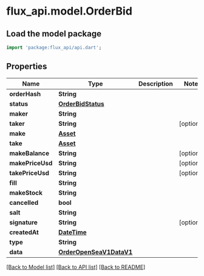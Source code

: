 # flux_api.model.OrderBid

## Load the model package
```dart
import 'package:flux_api/api.dart';
```

## Properties
Name | Type | Description | Notes
------------ | ------------- | ------------- | -------------
**orderHash** | **String** |  | 
**status** | [**OrderBidStatus**](OrderBidStatus.md) |  | 
**maker** | **String** |  | 
**taker** | **String** |  | [optional] 
**make** | [**Asset**](Asset.md) |  | 
**take** | [**Asset**](Asset.md) |  | 
**makeBalance** | **String** |  | [optional] 
**makePriceUsd** | **String** |  | [optional] 
**takePriceUsd** | **String** |  | [optional] 
**fill** | **String** |  | 
**makeStock** | **String** |  | 
**cancelled** | **bool** |  | 
**salt** | **String** |  | 
**signature** | **String** |  | [optional] 
**createdAt** | [**DateTime**](DateTime.md) |  | 
**type** | **String** |  | 
**data** | [**OrderOpenSeaV1DataV1**](OrderOpenSeaV1DataV1.md) |  | 

[[Back to Model list]](../README.md#documentation-for-models) [[Back to API list]](../README.md#documentation-for-api-endpoints) [[Back to README]](../README.md)


